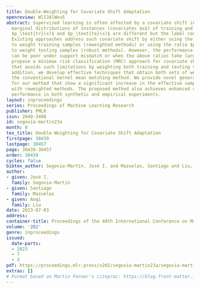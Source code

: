 ```yaml
---
title: Double-Weighting for Covariate Shift Adaptation
openreview: WlIJAlWou5
abstract: Supervised learning is often affected by a covariate shift in which the
  marginal distributions of instances (covariates $x$) of training and testing samples
  $p_\text{tr}(x)$ and $p_\text{te}(x)$ are different but the label conditionals coincide.
  Existing approaches address such covariate shift by either using the ratio $p_\text{te}(x)/p_\text{tr}(x)$
  to weight training samples (reweighted methods) or using the ratio $p_\text{tr}(x)/p_\text{te}(x)$
  to weight testing samples (robust methods). However, the performance of such approaches
  can be poor under support mismatch or when the above ratios take large values. We
  propose a minimax risk classification (MRC) approach for covariate shift adaptation
  that avoids such limitations by weighting both training and testing samples. In
  addition, we develop effective techniques that obtain both sets of weights and generalize
  the conventional kernel mean matching method. We provide novel generalization bounds
  for our method that show a significant increase in the effective sample size compared
  with reweighted methods. The proposed method also achieves enhanced classification
  performance in both synthetic and empirical experiments.
layout: inproceedings
series: Proceedings of Machine Learning Research
publisher: PMLR
issn: 2640-3498
id: segovia-martin23a
month: 0
tex_title: Double-Weighting for Covariate Shift Adaptation
firstpage: 30439
lastpage: 30457
page: 30439-30457
order: 30439
cycles: false
bibtex_author: Segovia-Martín, José I. and Mazuelas, Santiago and Liu, Anqi
author:
- given: José I.
  family: Segovia-Martín
- given: Santiago
  family: Mazuelas
- given: Anqi
  family: Liu
date: 2023-07-03
address: 
container-title: Proceedings of the 40th International Conference on Machine Learning
volume: '202'
genre: inproceedings
issued:
  date-parts:
  - 2023
  - 7
  - 3
pdf: https://proceedings.mlr.press/v202/segovia-martin23a/segovia-martin23a.pdf
extras: []
# Format based on Martin Fenner's citeproc: https://blog.front-matter.io/posts/citeproc-yaml-for-bibliographies/
---
```

